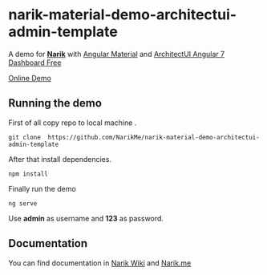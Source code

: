 # narik-material-demo-architectui-admin-template

A demo for [**Narik**](http://narik.me "Narik Angular Framework") with [Angular Material](https://material.angular.io/ "Angular Material") and [ArchitectUI Angular 7 Dashboard Free](https://dashboardpack.com/theme-details/architectui-angular-7-dashboard-free/)

[Online Demo](http://narik.me/demo/app-material-architectui)

## Running the demo

First of all copy repo to local machine .

```shell
git clone  https://github.com/NarikMe/narik-material-demo-architectui-admin-template
```

After  that install dependencies.

```shell
npm install
```

Finally run the demo

```shell
ng serve
```

Use **admin** as username and **123** as password.

## Documentation

You can find documentation in  [Narik Wiki](https://github.com/NarikMe/narik-angular/wiki)
and [Narik.me](http://narik.me)
